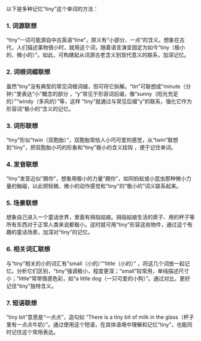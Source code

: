 以下是多种记忆“tiny”这个单词的方法：
### 1. 词源联想
“tiny”一词可能源自中古英语“tine”，原义有“小部分、一点”的含义。想象在古代，人们描述事物很小时，就用这个词，随着语言演变固定为如今“tiny（极小的、微小的）”。如此，可构建起从词源古老含义到现代意义的联系，加深记忆。 

### 2. 词根词缀联想 
虽然“tiny”没有典型的常见词根词缀，但可将它拆解。“tin”可联想成“minute（分钟）”里表达“小”概念的部分 ，“y”常见于形容词后缀，像“sunny（阳光充足的）”“windy（多风的）”等，这样 “tiny”就通过与常见后缀“y”的联系，强化它作为形容词“极小的”含义的记忆。 

### 3. 词形联想 
“tiny”形似“twin（双胞胎）”，双胞胎常给人小巧可爱的感觉，从“twin”联想到“tiny”，把双胞胎小巧的形象和“tiny”极小的含义挂钩 ，便于记住单词。 

### 4. 发音联想 
“tiny”发音近似“踢你”，想象用极小的力量“踢你”，如同蚂蚁或小昆虫那种微小力量的触碰，以此把轻微、微小的动作感觉和“tiny”的“极小的”词义联系起来。 

### 5. 场景联想 
想象自己进入一个童话世界，里面有拇指姑娘。拇指姑娘生活的房子、用的杯子等所有东西对于正常人类来说都极小。这时就可用“tiny”形容这些物件，通过这个有趣的童话场景，加深对“tiny”的记忆。 

### 6. 相关词汇联想 
与“tiny”相关的小的词汇有“small（小的）”“little（小的）” ，将这几个词放一起记忆。分析它们区别，“tiny”强调极小，程度更深；“small”较常用，单纯描述尺寸小；“little”常带情感色彩，如“a little dog（一只可爱的小狗）”。通过对比，更好记住“tiny”独特含义。 

### 7. 短语联想 
“tiny bit”意思是“一点点”，造句如 “There is a tiny bit of milk in the glass（杯子里有一点点牛奶）”。通过使用这个短语，在具体语境中理解和记忆“tiny”，也能同时记住这个常用表达。 
